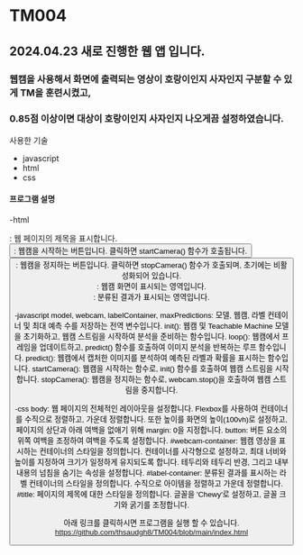 # TM004
## 2024.04.23 새로 진행한 웹 앱 입니다.
### 웹캠을 사용해서 화면에 출력되는 영상이 호랑이인지 사자인지 구분할 수 있게 TM을 훈련시켰고,
### 0.85점 이상이면 대상이 호랑이인지 사자인지 나오게끔 설정하였습니다.

사용한 기술
- javascript
- html
- css


#### 프로그램 설명
-html
  <div id="title">: 웹 페이지의 제목을 표시합니다.
  <button id="startButton">: 웹캠을 시작하는 버튼입니다. 클릭하면 startCamera() 함수가 호출됩니다.
  <button id="stopButton">: 웹캠을 정지하는 버튼입니다. 클릭하면 stopCamera() 함수가 호출되며, 초기에는 비활성화되어 있습니다.
  <div id="webcam-container">: 웹캠 화면이 표시되는 영역입니다.
  <div id="label-container">: 분류된 결과가 표시되는 영역입니다.

-javascript
  model, webcam, labelContainer, maxPredictions: 모델, 웹캠, 라벨 컨테이너 및 최대 예측 수를 저장하는 전역 변수입니다.
  init(): 웹캠 및 Teachable Machine 모델을 초기화하고, 웹캠 스트림을 시작하여 분석을 준비하는 함수입니다.
  loop(): 웹캠에서 프레임을 업데이트하고, predict() 함수를 호출하여 이미지 분석을 반복하는 루프 함수입니다.
  predict(): 웹캠에서 캡처한 이미지를 분석하여 예측된 라벨과 확률을 표시하는 함수입니다.
  startCamera(): 웹캠을 시작하는 함수로, init() 함수를 호출하여 웹캠 스트림을 시작합니다.
  stopCamera(): 웹캠을 정지하는 함수로, webcam.stop()을 호출하여 웹캠 스트림을 중지합니다.

-css
  body: 웹 페이지의 전체적인 레이아웃을 설정합니다. Flexbox를 사용하여 컨테이너를 수직으로 정렬하고, 가운데 정렬합니다. 또한 높이를 화면의 높이(100vh)로 설정하고, 페이지의 상단과 아래 여백을 없애기 위해 margin: 0을 지정합니다.
  button: 버튼 요소의 위쪽 여백을 조정하여 여백을 주도록 설정합니다.
  #webcam-container: 웹캠 영상을 표시하는 컨테이너의 스타일을 정의합니다. 컨테이너를 사각형으로 설정하고, 최대 너비와 높이를 지정하여 크기가 일정하게 유지되도록 합니다. 테두리와 테두리 반경, 그리고 내부 내용의 넘침을 숨기는 속성을 설정합니다.
  #label-container: 분류된 결과를 표시하는 라벨 컨테이너의 스타일을 정의합니다. 수직으로 아이템을 정렬하고 가운데 정렬합니다.
  #title: 페이지의 제목에 대한 스타일을 정의합니다. 글꼴을 'Chewy'로 설정하고, 글꼴 크기와 굵기를 조정합니다.






아래 링크를 클릭하시면 프로그램을 실행 할 수 있습니다.
[https://github.com/thsaudgh8/TM004/blob/main/index.html
](https://thsaudgh8.github.io/TM004/)
